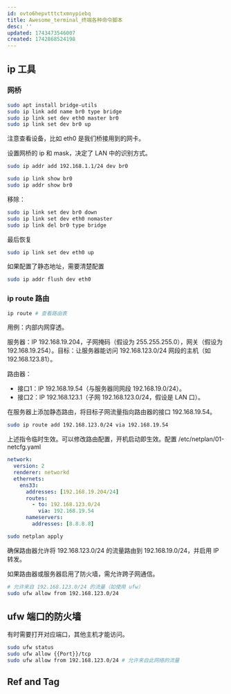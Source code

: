 ```yaml
---
id: ovto6hepvtttctxmnypiebq
title: Awesome_terminal_终端各种命令脚本
desc: ''
updated: 1743473546007
created: 1742868524198
---
```


## ip 工具
### 网桥

```bash
sudo apt install bridge-utils
sudo ip link add name br0 type bridge
sudo ip link set dev eth0 master br0
sudo ip link set dev br0 up
```

注意查看设备，比如 eth0 是我们桥接用到的网卡。

设置网桥的 ip 和 mask，决定了 LAN 中的识别方式。

```bash
sudo ip addr add 192.168.1.1/24 dev br0

sudo ip link show br0
sudo ip addr show br0
```

移除：
```bash
sudo ip link set dev br0 down
sudo ip link set dev eth0 nomaster
sudo ip link del br0 type bridge
```

最后恢复
```bash
sudo ip link set dev eth0 up
```

如果配置了静态地址，需要清楚配置
```bash
sudo ip addr flush dev eth0
```

### ip route 路由

```bash
ip route # 查看路由表
```

用例：内部内网穿透。

服务器：IP 192.168.19.204，子网掩码（假设为 255.255.255.0），网关（假设为 192.168.19.254）。目标：让服务器能访问 192.168.123.0/24 网段的主机（如 192.168.123.81）。

路由器：
- 接口1：IP 192.168.19.54（与服务器同网段 192.168.19.0/24）。
- 接口2：IP 192.168.123.1（子网 192.168.123.0/24，假设是 LAN 口）。

在服务器上添加静态路由，将目标子网流量指向路由器的接口 192.168.19.54。

```bash
sudo ip route add 192.168.123.0/24 via 192.168.19.54
```

上述指令临时生效。可以修改路由配置，开机启动即生效。配置 /etc/netplan/01-netcfg.yaml

```yaml
network:
  version: 2
  renderer: networkd
  ethernets:
    ens33:
      addresses: [192.168.19.204/24]
      routes:
        - to: 192.168.123.0/24
          via: 192.168.19.54
      nameservers:
        addresses: [8.8.8.8]
```

```bash
sudo netplan apply
```

确保路由器允许将 192.168.123.0/24 的流量路由到 192.168.19.0/24，并启用 IP 转发。

如果路由器或服务器启用了防火墙，需允许跨子网通信。

```bash
# 允许来自 192.168.123.0/24 的流量（如使用 ufw）
sudo ufw allow from 192.168.123.0/24
```

## ufw 端口的防火墙

有时需要打开对应端口，其他主机才能访问。

```bash
sudo ufw status
sudo ufw allow {{Port}}/tcp
sudo ufw allow from 192.168.123.0/24 # 允许来自此网络的流量
```

## Ref and Tag